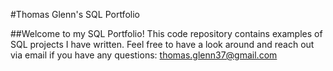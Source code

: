 #Thomas Glenn's SQL Portfolio

##Welcome to my SQL Portfolio! This code repository contains examples of SQL projects I have written. Feel free to have a look around and reach out via email if you have any questions: thomas.glenn37@gmail.com
